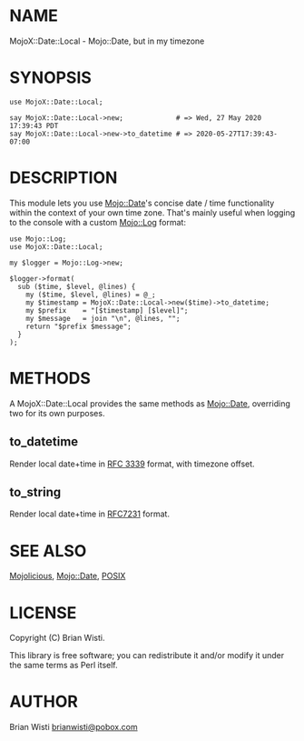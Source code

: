 # NAME

MojoX::Date::Local - Mojo::Date, but in my timezone

# SYNOPSIS

    use MojoX::Date::Local;

    say MojoX::Date::Local->new;             # => Wed, 27 May 2020 17:39:43 PDT
    say MojoX::Date::Local->new->to_datetime # => 2020-05-27T17:39:43-07:00

# DESCRIPTION

This module lets you use [Mojo::Date](https://metacpan.org/pod/Mojo%3A%3ADate)'s concise date / time functionality within the context of your own time zone.
That's mainly useful when logging to the console with a custom [Mojo::Log](https://metacpan.org/pod/Mojo%3A%3ALog) format:

    use Mojo::Log;
    use MojoX::Date::Local;

    my $logger = Mojo::Log->new;

    $logger->format(
      sub ($time, $level, @lines) {
        my ($time, $level, @lines) = @_;
        my $timestamp = MojoX::Date::Local->new($time)->to_datetime;
        my $prefix    = "[$timestamp] [$level]";
        my $message   = join "\n", @lines, "";
        return "$prefix $message";
      }
    );

# METHODS

A MojoX::Date::Local provides the same methods as [Mojo::Date](https://metacpan.org/pod/Mojo%3A%3ADate), overriding two for its own purposes.

## to\_datetime

Render local date+time in [RFC 3339](http://tools.ietf.org/html/rfc3339) format, with timezone offset.

## to\_string

Render local date+time in [RFC7231](https://tools.ietf.org/html/rfc7231#section-7.1.1.1) format.

# SEE ALSO

[Mojolicious](https://metacpan.org/pod/Mojolicious), [Mojo::Date](https://metacpan.org/pod/Mojo%3A%3ADate), [POSIX](https://metacpan.org/pod/POSIX)

# LICENSE

Copyright (C) Brian Wisti.

This library is free software; you can redistribute it and/or modify
it under the same terms as Perl itself.

# AUTHOR

Brian Wisti <brianwisti@pobox.com>
